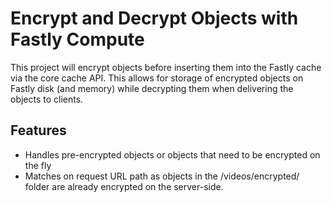 # Encrypt and Decrypt Objects with Fastly Compute

This project will encrypt objects before inserting them into the Fastly cache via the core cache API. This allows for storage of encrypted objects on Fastly disk (and memory) while decrypting them when delivering the objects to clients.

## Features

- Handles pre-encrypted objects or objects that need to be encrypted on the fly
- Matches on request URL path as objects in the /videos/encrypted/ folder are already encrypted on the server-side.
